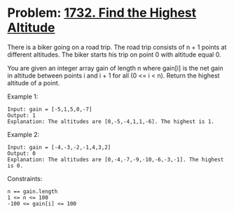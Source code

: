 # Problem: [1732. Find the Highest Altitude](https://leetcode.com/problems/find-the-highest-altitude/)

There is a biker going on a road trip. The road trip consists of n + 1 points at different altitudes. The biker starts his trip on point 0 with altitude equal 0.

You are given an integer array gain of length n where gain[i] is the net gain in altitude between points i and i + 1 for all (0 <= i < n). Return the highest altitude of a point.

Example 1:
````
Input: gain = [-5,1,5,0,-7]
Output: 1
Explanation: The altitudes are [0,-5,-4,1,1,-6]. The highest is 1.
````

Example 2:
````
Input: gain = [-4,-3,-2,-1,4,3,2]
Output: 0
Explanation: The altitudes are [0,-4,-7,-9,-10,-6,-3,-1]. The highest is 0.
````

Constraints:
````
n == gain.length
1 <= n <= 100
-100 <= gain[i] <= 100
````
